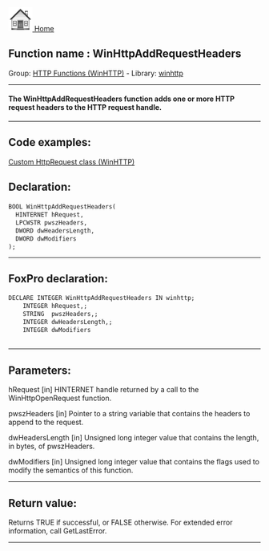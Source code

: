 [<img src="../../images/home.png"> Home ](https://github.com/VFPX/Win32API)  

## Function name : WinHttpAddRequestHeaders
Group: [HTTP Functions (WinHTTP)](../../functions_group.md#HTTP_Functions_(WinHTTP))  -  Library: [winhttp](../../libraries.md#winhttp)  
***  


#### The WinHttpAddRequestHeaders function adds one or more HTTP request headers to the HTTP request handle.
***  


## Code examples:
[Custom HttpRequest class (WinHTTP)](../../samples/sample_397.md)  

## Declaration:
```foxpro  
BOOL WinHttpAddRequestHeaders(
  HINTERNET hRequest,
  LPCWSTR pwszHeaders,
  DWORD dwHeadersLength,
  DWORD dwModifiers
);  
```  
***  


## FoxPro declaration:
```foxpro  
DECLARE INTEGER WinHttpAddRequestHeaders IN winhttp;
	INTEGER hRequest,;
	STRING  pwszHeaders,;
	INTEGER dwHeadersLength,;
	INTEGER dwModifiers
  
```  
***  


## Parameters:
hRequest 
[in] HINTERNET handle returned by a call to the WinHttpOpenRequest function.

pwszHeaders 
[in] Pointer to a string variable that contains the headers to append to the request.

dwHeadersLength 
[in] Unsigned long integer value that contains the length, in bytes, of pwszHeaders.

dwModifiers 
[in] Unsigned long integer value that contains the flags used to modify the semantics of this function.  
***  


## Return value:
Returns TRUE if successful, or FALSE otherwise. For extended error information, call GetLastError.   
***  

